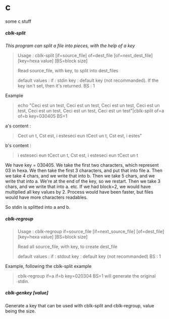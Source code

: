 # c
some c stuff


##### cblk-split

*This program can split a file into pieces, with the help of a key*

> Usage : cblk-split  [if=source_file] of=dest_file [of=next_dest_file] [key=hexa value] [BS=block size]
> 
>  Read source_file, with key, to split into dest_files
> 
>  default values :
>    if : stdin
>          key : default key (not recommanded). If the key isn't set, then it's returned.
>          BS : 1

Example

> echo "Ceci est un test, Ceci est un test, Ceci est un test, Ceci est un test, Ceci est un test, Ceci est un test, Ceci est un test"|cblk-split of=a of=b key=030405 BS=1

a's content :
> Cect un t, Cst est, i esteseci eun tCect un t, Cst est, i estes"

b's content :
> i esteseci eun tCect un t, Cst est, i esteseci eun tCect un t


We have key = 030405. We take the first two characters, which represent 03 in hexa.
We then take the first 3 characters, and put that into file a.
Then we take 4 chars, and we write that into b.
Then we take 5 chars, and we write that into a.
We're at the end of the key, so we restart.
Then we take 3 chars, and we write that into a.
etc.
If we had block=2, we would have multiplied all key values by 2. Process would have been faster, but files would have more characters readables.

So stdin is splitted into a and b.

##### cblk-regroup

> Usage : cblk-regroup if=source_file [if=next_source_file] [of=dest_file] [key=hexa value] [BS=block size]
> 
>  Read all source_file, with key, to create dest_file
> 
>  default values :
>    if : stdout
>          key : default key (not recommanded)
>          BS : 1

Example, following the cblk-split example
> cblk-regroup if=a if=b key=020304 BS=1
will generate the original stdin.

##### cblk-genkey [value]

Generate a key that can be used with cblk-split and cblk-regroup, value being the size.
